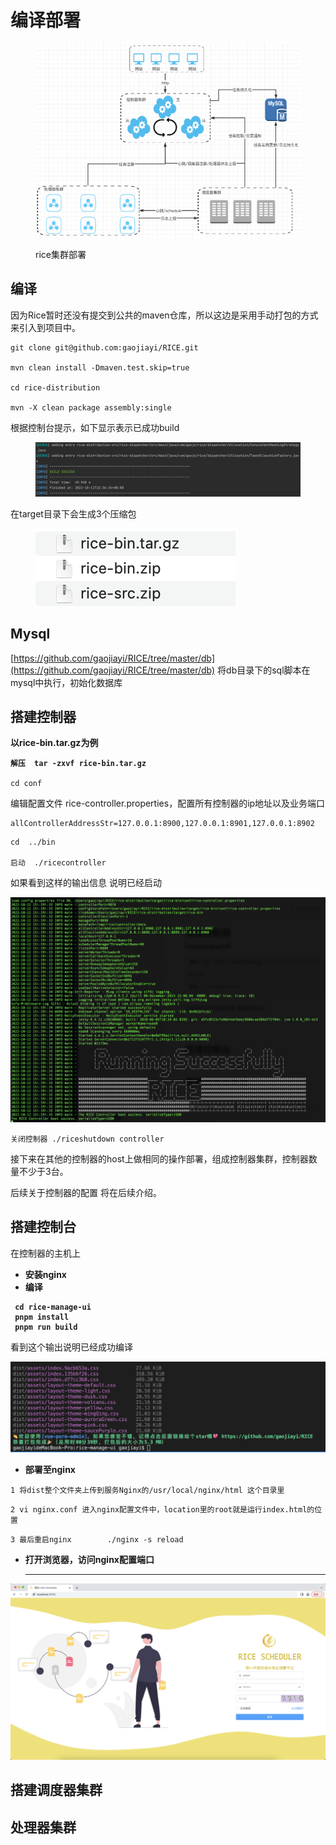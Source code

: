 # 编译部署

<figure><img src=".gitbook/assets/image (4) (2).png" alt=""><figcaption><p>rice集群部署</p></figcaption></figure>

## 编译

因为Rice暂时还没有提交到公共的maven仓库，所以这边是采用手动打包的方式来引入到项目中。

```
git clone git@github.com:gaojiayi/RICE.git

mvn clean install -Dmaven.test.skip=true

cd rice-distribution

mvn -X clean package assembly:single

```

根据控制台提示，如下显示表示已成功build

<figure><img src=".gitbook/assets/image (3) (1).png" alt=""><figcaption></figcaption></figure>

在target目录下会生成3个压缩包

<figure><img src=".gitbook/assets/image (6).png" alt=""><figcaption></figcaption></figure>

## Mysql

[https://github.com/gaojiayi/RICE/tree/master/db](https://github.com/gaojiayi/RICE/tree/master/db)   将db目录下的sql脚本在mysql中执行，初始化数据库

## 搭建控制器

**以rice-bin.tar.gz为例**

<pre><code><strong>解压  tar -zxvf rice-bin.tar.gz
</strong>
cd conf
</code></pre>

编辑配置文件 rice-controller.properties，配置所有控制器的ip地址以及业务端口

```
allControllerAddressStr=127.0.0.1:8900,127.0.0.1:8901,127.0.0.1:8902

```

```
cd  ../bin

启动  ./ricecontroller
```

如果看到这样的输出信息 说明已经启动

![](<.gitbook/assets/image (1).png>)

```
关闭控制器 ./riceshutdown controller
```

接下来在其他的控制器的host上做相同的操作部署，组成控制器集群，控制器数量不少于3台。

后续关于控制器的配置 将在后续介绍。

## 搭建控制台

在控制器的主机上

* **安装nginx**
* **编译**

<pre data-line-numbers><code><strong> cd rice-manage-ui
</strong><strong> pnpm install
</strong><strong> pnpm run build</strong></code></pre>

看到这个输出说明已经成功编译

![](<.gitbook/assets/image (3).png>)

* **部署至nginx**

`1 将dist整个文件夹上传到服务Nginx的/usr/local/nginx/html 这个目录里`

`2 vi nginx.conf 进入nginx配置文件中，location里的root就是运行index.html的位置`

`3 最后重启nginx        ./nginx -s reload`

*   **打开浏览器，访问nginx配置端口**

    ****

****![](.gitbook/assets/image.png)****

## 搭建调度器集群

## 处理器集群
